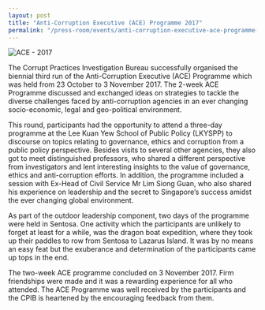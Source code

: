 ```yaml
---
layout: post
title: "Anti-Corruption Executive (ACE) Programme 2017"
permalink: "/press-room/events/anti-corruption-executive-ace-programme-2017"
---
```

![ACE - 2017](https://user-images.githubusercontent.com/84945723/124089538-8f533580-da86-11eb-81be-3cf299e5513e.jpg)

The Corrupt Practices Investigation Bureau successfully organised the biennial third run of the Anti-Corruption Executive (ACE) Programme which was held from 23 October to 3 November 2017. The 2-week ACE Programme discussed and exchanged ideas on strategies to tackle the diverse challenges faced by anti-corruption agencies in an ever changing socio-economic, legal and geo-political environment.

This round, participants had the opportunity to attend a three-day programme at the Lee Kuan Yew School of Public Policy (LKYSPP) to discourse on topics relating to governance, ethics and corruption from a public policy perspective. Besides visits to several other agencies, they also got to meet distinguished professors, who shared a different perspective from investigators and lent interesting insights to the value of governance, ethics and anti-corruption efforts. In addition, the programme included a session with Ex-Head of Civil Service Mr Lim Siong Guan, who also shared his experience on leadership and the secret to Singapore’s success amidst the ever changing global environment.

As part of the outdoor leadership component, two days of the programme were held in Sentosa. One activity which the participants are unlikely to forget at least for a while, was the dragon boat expedition, where they took up their paddles to row from Sentosa to Lazarus Island. It was by no means an easy feat but the exuberance and determination of the participants came up tops in the end. 

The two-week ACE programme concluded on 3 November 2017. Firm friendships were made and it was a rewarding experience for all who attended. The ACE Programme was well received by the participants and the CPIB is heartened by the encouraging feedback from them.

